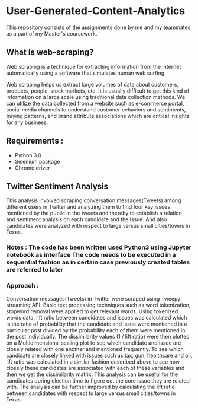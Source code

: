# User-Generated-Content-Analytics
This repository consists of the assignments done by me and my teammates as a part of my Master's coursework.

## What is web-scraping?
Web scraping is a technique for extracting information from the internet automatically using a software that simulates human web surfing.

Web scraping helps us extract large volumes of data about customers, products, people, stock markets, etc. It is usually difficult to get this kind of information on a large scale using traditional data collection methods. We can utilize the data collected from a website such as e-commerce portal, social media channels to understand customer behaviors and sentiments, buying patterns, and brand attribute associations which are critical insights for any business.

## Requirements :
* Python 3.0
* Selenium package
* Chrome driver

## Twitter Sentiment Analysis
This analysis involved scraping conversation messages(Tweets) among different users in Twitter and analyzing them to find four key issues mentioned by the public in the tweets and thereby to establish a relation and sentiment analysis on each candidate and the issue. And also candidates were analyzed with respect to large versus small cities/towns in Texas.

### Notes : The code has been written used Python3 using Jupyter notebook as interface The code needs to be executed in a sequential fashion as in certain case previously created tables are referred to later

### Approach : 
Conversation messages(Tweets) in Twitter were scraped using Tweepy streaming API. Basic text processing techniques such as word tokenization, stopword removal were applied to get relevant words. Using tokenized words data, lift ratio between candidates and issues was calculated which is the ratio of probability that the candidate and issue were mentioned in a particular post divided by the probability each of them were mentioned in the post individually. The dissimilarity values (1 / lift ratio) were then plotted on a Multidimensional scaling plot to see which candidate and issue are closely related with one another and mentioned frequently. To see which candidate are closely linked with issues such as tax, gun, healthcare and oil, lift ratio was calculated in a similar fashion described above to see how closely these candidates are associated with each of these variables and then we get the dissimilarity matrix. This analysis can be useful for the candidates during election time to figure out the core issue they are related with. The analysis can be further improved by calculating the lift ratio between candidates with respect to large versus small cities/towns in Texas.





